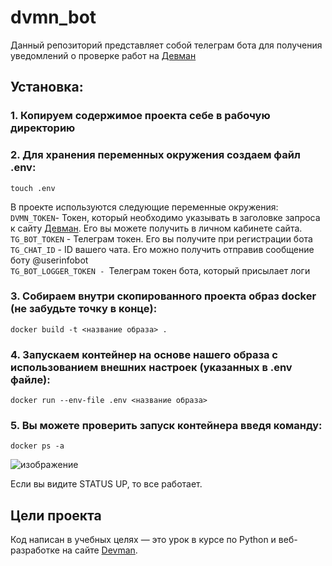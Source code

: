 # dvmn_bot
Данный репозиторий представляет собой телеграм бота для получения уведомлений о проверке работ на [Девман](https://dvmn.org/)  

## Установка:

### 1. Копируем содержимое проекта себе в рабочую директорию

### 2. Для хранения переменных окружения создаем файл .env:
```
touch .env
```
В проекте используются следующие переменные окружения:  
`DVMN_TOKEN`- Токен, который необходимо указывать в заголовке запроса к сайту [Девман](https://dvmn.org/). Его вы можете получить в личном кабинете сайта.  
`TG_BOT_TOKEN` - Телеграм токен. Его вы получите при регистрации бота  
`TG_CHAT_ID` - ID вашего чата. Его можно получить отправив сообщение боту @userinfobot  
`TG_BOT_LOGGER_TOKEN - `Телеграм токен бота, который присылает логи  



### 3. Собираем внутри скопированного проекта образ docker (не забудьте точку в конце):
```
docker build -t <название образа> .
```

### 4. Запускаем контейнер на основе нашего образа с использованием внешних настроек (указанных в .env файле): 
```
docker run --env-file .env <название образа>
```

### 5. Вы можете проверить запуск контейнера введя команду:
```
docker ps -a
```
![изображение](https://user-images.githubusercontent.com/106922768/208615837-c055d9db-7009-4e6b-82ba-caa6a62f0fd0.png)

Если вы видите STATUS UP, то все работает.

## Цели проекта

Код написан в учебных целях — это урок в курсе по Python и веб-разработке на сайте [Devman](https://dvmn.org/). 
